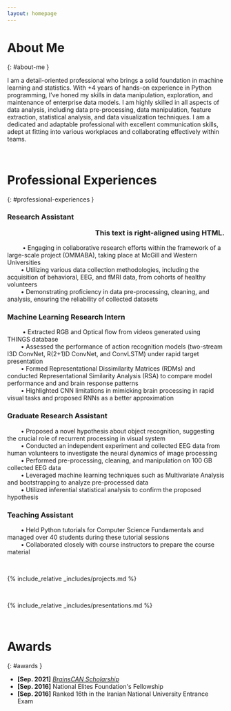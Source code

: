 ```yaml
---
layout: homepage
---
```


# About Me
{: #about-me }

 I am a detail-oriented professional who brings a solid foundation in machine learning and statistics. With  +4 years of hands-on experience in Python programming, I’ve honed my skills in data manipulation, exploration, and maintenance of enterprise data models. I am highly skilled in all aspects of data analysis, including data pre-processing, data manipulation, feature extraction, statistical analysis, and data visualization techniques. I am a dedicated and adaptable professional with excellent communication skills, adept at fitting into various workplaces and collaborating effectively within teams.

<br>

# Professional Experiences
{: #professional-experiences }
### Research Assistant  <p style="text-align: right;">This text is right-aligned using HTML.</p>
&nbsp;&nbsp;&nbsp;&nbsp;&nbsp;&nbsp;&nbsp;&nbsp; • Engaging in collaborative research efforts within the framework of a large-scale project (OMMABA), taking place at McGill and Western Universities
<br>
&nbsp;&nbsp;&nbsp;&nbsp;&nbsp;&nbsp;&nbsp;&nbsp;• Utilizing various data collection methodologies, including the acquisition of behavioral, EEG, and fMRI data, from cohorts of healthy volunteers
<br>
&nbsp;&nbsp;&nbsp;&nbsp;&nbsp;&nbsp;&nbsp;&nbsp;• Demonstrating proficiency in data pre-processing, cleaning, and analysis, ensuring the reliability of collected datasets

### Machine Learning Research Intern
&nbsp;&nbsp;&nbsp;&nbsp;&nbsp;&nbsp;&nbsp;&nbsp; • Extracted RGB and Optical flow from videos generated using THINGS database
<br>
&nbsp;&nbsp;&nbsp;&nbsp;&nbsp;&nbsp;&nbsp;&nbsp;• Assessed the performance of action recognition models (two-stream I3D ConvNet, R(2+1)D ConvNet, and ConvLSTM) under rapid target presentation
<br>
&nbsp;&nbsp;&nbsp;&nbsp;&nbsp;&nbsp;&nbsp;&nbsp;• Formed Representational Dissimilarity Matrices (RDMs) and conducted Representational Similarity Analysis (RSA) to compare model performance and and brain response patterns
<br>
&nbsp;&nbsp;&nbsp;&nbsp;&nbsp;&nbsp;&nbsp;&nbsp;• Highlighted CNN limitations in mimicking brain processing in rapid visual tasks and proposed RNNs as a better approximation

### Graduate Research Assistant
&nbsp;&nbsp;&nbsp;&nbsp;&nbsp;&nbsp;&nbsp;&nbsp;• Proposed a novel hypothesis about object recognition, suggesting the crucial role of recurrent processing in visual system
<br>
&nbsp;&nbsp;&nbsp;&nbsp;&nbsp;&nbsp;&nbsp;&nbsp;• Conducted an independent experiment and collected EEG data from human volunteers to investigate the neural dynamics of image processing
<br>
&nbsp;&nbsp;&nbsp;&nbsp;&nbsp;&nbsp;&nbsp;&nbsp;• Performed pre-processing, cleaning, and manipulation on 100 GB collected EEG data
<br>
&nbsp;&nbsp;&nbsp;&nbsp;&nbsp;&nbsp;&nbsp;&nbsp;• Leveraged machine learning techniques such as Multivariate Analysis and bootstrapping to analyze pre-processed data
<br>
&nbsp;&nbsp;&nbsp;&nbsp;&nbsp;&nbsp;&nbsp;&nbsp;• Utilized inferential statistical analysis to confirm the proposed hypothesis

### Teaching Assistant
&nbsp;&nbsp;&nbsp;&nbsp;&nbsp;&nbsp;&nbsp;&nbsp;• Held Python tutorials for Computer Science Fundamentals and managed over 40 students during these tutorial sessions
<br>
&nbsp;&nbsp;&nbsp;&nbsp;&nbsp;&nbsp;&nbsp;&nbsp;• Collaborated closely with course instructors to prepare the course material


<br>

<!-- {% include_relative _includes/publications.md %} -->

{% include_relative _includes/projects.md %}

<br>

{% include_relative _includes/presentations.md %}

<br> 

# Awards
{: #awards }
- **[Sep. 2021]** <a href="https://brainscan.uwo.ca/research/scholars.html#Saba" target="_blank">*BrainsCAN Scholarship*</a>
- **[Sep. 2016]** National Elites Foundation's Fellowship
- **[Sep. 2016]** Ranked 16th in the Iranian National University Entrance Exam




